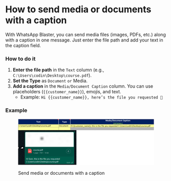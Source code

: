 # How to send media or documents with a caption

With WhatsApp Blaster, you can send media files (images, PDFs, etc.) along with a caption in one message. Just enter the file path and add your text in the caption field.

### How to do it

1. **Enter the file path** in the `Text` column (e.g., `C:\Users\codin\Desktop\course.pdf`).
2. **Set the Type** as `Document` `or` Media.
3. **Add a caption** in the `Media/Document Caption` column. You can use placeholders (`{{customer_name}}`), emojis, and text.
   * Example: `Hi {{customer_name}}, here’s the file you requested 📁`

### Example

<figure><img src="../.gitbook/assets/image.png" alt=""><figcaption><p>Send media or documents with a caption </p></figcaption></figure>

